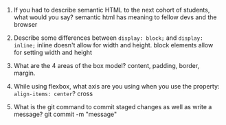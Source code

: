 1. If you had to describe semantic HTML to the next cohort of students, what would you say? semantic html has meaning to fellow devs and the browser 

2. Describe some differences between ```display: block;``` and ```display: inline;``` inline doesn't allow for width and height. block elements allow for setting width and height

3. What are the 4 areas of the box model? content, padding, border, margin.

4. While using flexbox, what axis are you using when you use the property: ```align-items: center```? cross

5. What is the git command to commit staged changes as well as write a message? 
git commit -m "message"